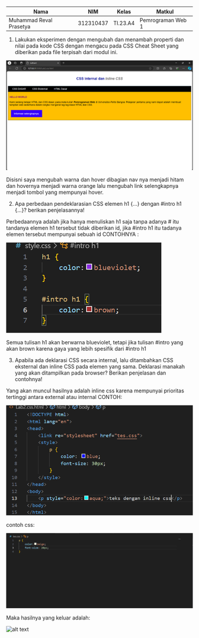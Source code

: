 | Nama                    | NIM        | Kelas   | Matkul            |
|-------------------------|------------|---------|-------------------|
| Muhammad Reval Prasetya | 312310437  | TI.23.A4| Pemrograman Web 1 |

1. Lakukan eksperimen dengan mengubah dan menambah properti dan nilai pada kode CSS
dengan mengacu pada CSS Cheat Sheet yang diberikan pada file terpisah dari modul ini.

![alt text](https://github.com/Reval2703/Lab2Web/blob/main/Screenshot%202024-10-07%20115131.png)

Disisni saya mengubah warna dan hover dibagian nav nya menjadi hitam dan hovernya menjadi warna orange lalu mengubah link selengkapnya menjadi tombol yang mempunyai hover.

2. Apa perbedaan pendeklarasian CSS elemen h1 {...} dengan #intro h1 {...}? berikan
penjelasannya!


Perbedaannya adalah jika hanya menuliskan h1 saja tanpa adanya # itu tandanya elemen h1 tersebut tidak diberikan id, jika #intro h1 itu tadanya elemen tersebut mempunyai sebuah id
CONTOHNYA :

![alt text](https://github.com/Reval2703/Lab2Web/blob/main/Screenshot%202024-10-07%20115451.png)

Semua tulisan h1 akan berwarna blueviolet, tetapi jika tulisan #intro yang akan brown karena gaya yang lebih spesifik dari #intro h1

3. Apabila ada deklarasi CSS secara internal, lalu ditambahkan CSS eksternal dan inline CSS pada
elemen yang sama. Deklarasi manakah yang akan ditampilkan pada browser? Berikan
penjelasan dan contohnya!

Yang akan muncul hasilnya adalah inline css karena mempunyai prioritas tertinggi antara external atau internal
CONTOH: 

![alt text](https://github.com/Reval2703/Lab2Web/blob/main/Screenshot%202024-10-07%20120016.png)

contoh css:

![alt text](https://github.com/Reval2703/Lab2Web/blob/main/Screenshot%202024-10-07%20120437.png)

Maka hasilnya yang keluar adalah:

![alt text]()





